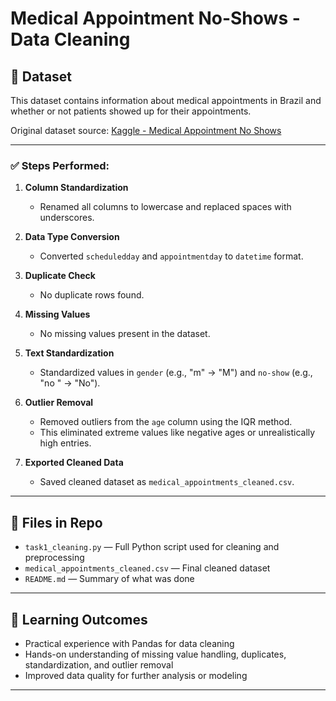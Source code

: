 # Medical Appointment No-Shows - Data Cleaning

## 📄 Dataset
This dataset contains information about medical appointments in Brazil and whether or not patients showed up for their appointments.

Original dataset source: [Kaggle - Medical Appointment No Shows](https://www.kaggle.com/datasets/joniarroba/noshowappointments)

---



### ✅ Steps Performed:
1. **Column Standardization**
   - Renamed all columns to lowercase and replaced spaces with underscores.

2. **Data Type Conversion**
   - Converted `scheduledday` and `appointmentday` to `datetime` format.

3. **Duplicate Check**
   - No duplicate rows found.

4. **Missing Values**
   - No missing values present in the dataset.

5. **Text Standardization**
   - Standardized values in `gender` (e.g., "m" → "M") and `no-show` (e.g., "no " → "No").

6. **Outlier Removal**
   - Removed outliers from the `age` column using the IQR method.
   - This eliminated extreme values like negative ages or unrealistically high entries.

7. **Exported Cleaned Data**
   - Saved cleaned dataset as `medical_appointments_cleaned.csv`.

---

## 📁 Files in Repo
- `task1_cleaning.py` — Full Python script used for cleaning and preprocessing
- `medical_appointments_cleaned.csv` — Final cleaned dataset
- `README.md` — Summary of what was done

---

## 🧠 Learning Outcomes
- Practical experience with Pandas for data cleaning
- Hands-on understanding of missing value handling, duplicates, standardization, and outlier removal
- Improved data quality for further analysis or modeling

---

